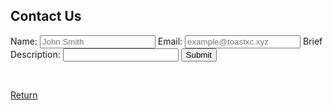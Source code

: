 ## Contact Us

<div class="errorbox" id="error_msg_holder"></div>   

<div class="holder">

<form id="signup">
    
<div class="input-box-holder">
<label for="name">Name:</label>
<input placeholder="John Smith" type="text" id="name" name="name">
<label for="email">Email:</label>
<input placeholder="example@toastxc.xyz" type="email" id="email" name="email">
<label for="description">Brief Description:</label>
<input type="text" id="description" name="description">
<label></label>
<input type="submit" value="Submit">
</div>
</form>
</div>
<br>


<script>
   submitForm()   
</script>

<a class="BigButton" href="index.html">Return</a>



